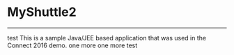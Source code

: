# MyShuttle2
-------------
test
This is a sample Java/JEE based application that was used in the Connect 2016 demo. 
one more
one more test
